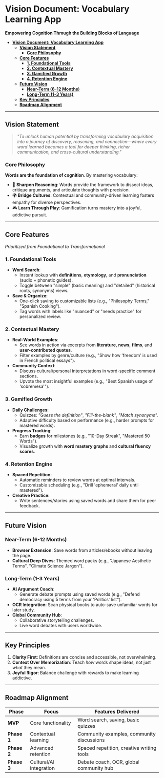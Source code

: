 # **Vision Document: Vocabulary Learning App**  

**Empowering Cognition Through the Building Blocks of Language**  

- [**Vision Document: Vocabulary Learning App**](#vision-document-vocabulary-learning-app)
  - [**Vision Statement**](#vision-statement)
    - [**Core Philosophy**](#core-philosophy)
  - [**Core Features**](#core-features)
    - [**1. Foundational Tools**](#1-foundational-tools)
    - [**2. Contextual Mastery**](#2-contextual-mastery)
    - [**3. Gamified Growth**](#3-gamified-growth)
    - [**4. Retention Engine**](#4-retention-engine)
  - [**Future Vision**](#future-vision)
    - [**Near-Term (6-12 Months)**](#near-term-6-12-months)
    - [**Long-Term (1-3 Years)**](#long-term-1-3-years)
  - [**Key Principles**](#key-principles)
  - [**Roadmap Alignment**](#roadmap-alignment)

---

## **Vision Statement**  

> *"To unlock human potential by transforming vocabulary acquisition into a journey of discovery, reasoning, and connection—where every word learned becomes a tool for deeper thinking, richer communication, and cross-cultural understanding."*  

### **Core Philosophy**  

**Words are the foundation of cognition**. By mastering vocabulary:  

- 🧠 **Sharpen Reasoning**: Words provide the framework to dissect ideas, critique arguments, and articulate thoughts with precision.  
- 🌍 **Bridge Cultures**: Contextual and community-driven learning fosters empathy for diverse perspectives.  
- 🎮 **Learn Through Play**: Gamification turns mastery into a joyful, addictive pursuit.  

---

## **Core Features**  

*Prioritized from Foundational to Transformational*  

### **1. Foundational Tools**  

- **Word Search**:  
  - Instant lookup with **definitions**, **etymology**, and **pronunciation** (audio + phonetic guides).  
  - Toggle between "simple" (basic meaning) and "detailed" (historical roots, synonyms) views.  
- **Save & Organize**:  
  - One-click saving to customizable lists (e.g., "Philosophy Terms," "Spanish Cooking").  
  - Tag words with labels like "nuanced" or "needs practice" for personalized review.  

### **2. Contextual Mastery**  

- **Real-World Examples**:  
  - See words in action via excerpts from **literature**, **news**, **films**, and **user-contributed quotes**.  
  - Filter examples by genre/culture (e.g., "Show how 'freedom' is used in French political essays").  
- **Community Context**:  
  - Discuss cultural/personal interpretations in word-specific comment sections.  
  - Upvote the most insightful examples (e.g., "Best Spanish usage of 'sobremesa'").  

### **3. Gamified Growth**  

- **Daily Challenges**:  
  - Quizzes: *"Guess the definition"*, *"Fill-the-blank"*, *"Match synonyms"*.  
  - Adaptive difficulty based on performance (e.g., harder prompts for mastered words).  
- **Progress Tracking**:  
  - Earn **badges** for milestones (e.g., "10-Day Streak", "Mastered 50 Words").  
  - Visualize growth with **word mastery graphs** and **cultural fluency scores**.  

### **4. Retention Engine**  

- **Spaced Repetition**:  
  - Automatic reminders to review words at optimal intervals.  
  - Customizable scheduling (e.g., "Drill 'ephemeral' daily until mastered").  
- **Creative Practice**:  
  - Write sentences/stories using saved words and share them for peer feedback.  

---

## **Future Vision**  

### **Near-Term (6-12 Months)**  

- **Browser Extension**: Save words from articles/ebooks without leaving the page.  
- **Cultural Deep Dives**: Themed word packs (e.g., "Japanese Aesthetic Terms", "Climate Science Jargon").  

### **Long-Term (1-3 Years)**  

- **AI Argument Coach**:  
  - Generate debate prompts using saved words (e.g., "Defend democracy using 5 terms from your 'Politics' list").  
- **OCR Integration**: Scan physical books to auto-save unfamiliar words for later study.  
- **Global Community Hub**:  
  - Collaborative storytelling challenges.  
  - Live word debates with users worldwide.  

---

## **Key Principles**  

1. **Clarity First**: Definitions are concise and accessible, not overwhelming.  
2. **Context Over Memorization**: Teach *how* words shape ideas, not just *what* they mean.  
3. **Joyful Rigor**: Balance challenge with rewards to make learning addictive.  

---

## **Roadmap Alignment**  

| **Phase**       | **Focus**                                  | **Features Delivered**                              |  
|------------------|--------------------------------------------|-----------------------------------------------------|  
| **MVP**         | Core functionality                         | Word search, saving, basic quizzes                  |  
| **Phase 1**     | Contextual learning                        | Community examples, community discussions          |  
| **Phase 2**     | Advanced retention                         | Spaced repetition, creative writing tools           |  
| **Phase 3**     | Cultural/AI integration                    | Debate coach, OCR, global community hub            |  
